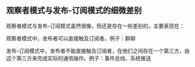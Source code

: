 ## 观察者模式与发布-订阅模式的细微差别

观察者模式与发布-订阅模式虽然很像，但还是存在一些差别的，主要表现在：

观察者模式中，发布者可以直接触及订阅者。例子：群聊

发布-订阅模式中，发布者不能直接触及订阅者，在他们之间存在一个第三方，由这个第三方来完成实际的通信操作。例子：事件总线、系统推送
